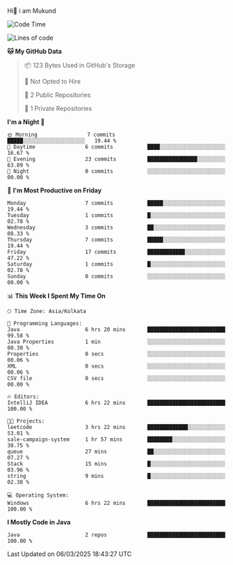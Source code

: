   Hi👋 i am Mukund
<!--
**MukundAkabari/MukundAkabari** is a ✨ _special_ ✨ repository because its `README.md` (this file) appears on your GitHub profile.

Here are some ideas to get you started:

- 🔭 I’m currently working Java
- 🌱 I’m currently learning Sping booy ,Java  ...

<!--START_SECTION:waka-->
![Code Time](http://img.shields.io/badge/Code%20Time-43%20hrs%209%20mins-blue)

![Lines of code](https://img.shields.io/badge/From%20Hello%20World%20I%27ve%20Written-3.8%20thousand%20lines%20of%20code-blue)

**🐱 My GitHub Data** 

> 📦 123 Bytes Used in GitHub's Storage 
 > 
> 🚫 Not Opted to Hire
 > 
> 📜 2 Public Repositories 
 > 
> 🔑 1 Private Repositories 
 > 
**I'm a Night 🦉** 

```text
🌞 Morning                7 commits           █████░░░░░░░░░░░░░░░░░░░░   19.44 % 
🌆 Daytime                6 commits           ████░░░░░░░░░░░░░░░░░░░░░   16.67 % 
🌃 Evening                23 commits          ████████████████░░░░░░░░░   63.89 % 
🌙 Night                  0 commits           ░░░░░░░░░░░░░░░░░░░░░░░░░   00.00 % 
```
📅 **I'm Most Productive on Friday** 

```text
Monday                   7 commits           █████░░░░░░░░░░░░░░░░░░░░   19.44 % 
Tuesday                  1 commits           █░░░░░░░░░░░░░░░░░░░░░░░░   02.78 % 
Wednesday                3 commits           ██░░░░░░░░░░░░░░░░░░░░░░░   08.33 % 
Thursday                 7 commits           █████░░░░░░░░░░░░░░░░░░░░   19.44 % 
Friday                   17 commits          ████████████░░░░░░░░░░░░░   47.22 % 
Saturday                 1 commits           █░░░░░░░░░░░░░░░░░░░░░░░░   02.78 % 
Sunday                   0 commits           ░░░░░░░░░░░░░░░░░░░░░░░░░   00.00 % 
```


📊 **This Week I Spent My Time On** 

```text
🕑︎ Time Zone: Asia/Kolkata

💬 Programming Languages: 
Java                     6 hrs 20 mins       █████████████████████████   99.58 % 
Java Properties          1 min               ░░░░░░░░░░░░░░░░░░░░░░░░░   00.30 % 
Properties               0 secs              ░░░░░░░░░░░░░░░░░░░░░░░░░   00.06 % 
XML                      0 secs              ░░░░░░░░░░░░░░░░░░░░░░░░░   00.06 % 
CSV file                 0 secs              ░░░░░░░░░░░░░░░░░░░░░░░░░   00.00 % 

🔥 Editors: 
IntelliJ IDEA            6 hrs 22 mins       █████████████████████████   100.00 % 

🐱‍💻 Projects: 
leetcode                 3 hrs 22 mins       █████████████░░░░░░░░░░░░   53.01 % 
sale-campaign-system     1 hr 57 mins        ████████░░░░░░░░░░░░░░░░░   30.75 % 
queue                    27 mins             ██░░░░░░░░░░░░░░░░░░░░░░░   07.27 % 
Stack                    15 mins             █░░░░░░░░░░░░░░░░░░░░░░░░   03.96 % 
string                   9 mins              █░░░░░░░░░░░░░░░░░░░░░░░░   02.38 % 

💻 Operating System: 
Windows                  6 hrs 22 mins       █████████████████████████   100.00 % 
```

**I Mostly Code in Java** 

```text
Java                     2 repos             █████████████████████████   100.00 % 
```




 Last Updated on 06/03/2025 18:43:27 UTC
<!--END_SECTION:waka-->
